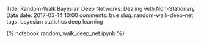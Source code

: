 Title: Random-Walk Bayesian Deep Networks: Dealing with Non-Stationary Data
date: 2017-03-14 10:00
comments: true
slug: random-walk-deep-net
tags: bayesian statistics deep learning


{% notebook random_walk_deep_net.ipynb %}
